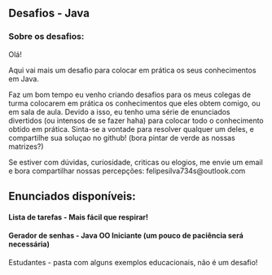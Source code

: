 ## Desafios - Java

### Sobre os desafios: 

<p> 
Olá!
</p>

<p>Aqui vai mais um desafio para colocar em prática os seus conhecimentos em Java. </p>
<p>Faz um bom tempo eu venho criando desafios para os meus colegas de turma colocarem em prática os conhecimentos que eles obtem comigo, ou em sala de aula. Devido a isso, eu tenho uma série de enunciados divertidos (ou intensos de se fazer haha) para colocar todo o conhecimento obtido em prática. Sinta-se a vontade para resolver qualquer um deles, e compartilhe sua soluçao no github! (bora pintar de verde as nossas matrizes?) </p>
<p>Se estiver com dúvidas, curiosidade, criticas ou elogios, me envie um email e bora compartilhar nossas percepções: felipesilva734s@outlook.com</p>

## Enunciados disponíveis:

#### Lista de tarefas - Mais fácil que respirar!

#### Gerador de senhas - Java OO Iniciante (um pouco de paciência será necessária)

Estudantes - pasta com alguns exemplos educacionais, não é um desafio!